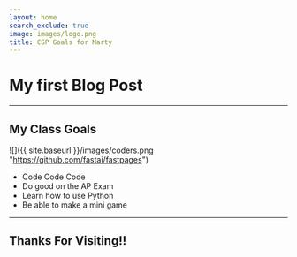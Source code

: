 ```yaml
---
layout: home
search_exclude: true
image: images/logo.png
title: CSP Goals for Marty
---
```


# My first Blog Post

---

## My Class Goals

![]({{ site.baseurl }}/images/coders.png "https://github.com/fastai/fastpages")

- Code Code Code
- Do good on the AP Exam
- Learn how to use Python
- Be able to make a mini game

---

## Thanks For Visiting!!

